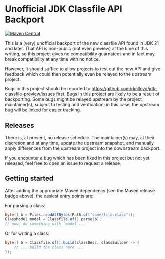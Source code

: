 Unofficial JDK Classfile API Backport
========

[![Maven Central](https://maven-badges.herokuapp.com/maven-central/io.github.dmlloyd/jdk-classfile-preview/badge.svg)](https://maven-badges.herokuapp.com/maven-central/io.github.dmlloyd/jdk-classfile-preview)


This is a (very) unofficial backport of the new classfile API found in JDK 21 and later. That API is non-public (not even preview) at the time of this writing, so this project gives no compatibility guarnatees and in fact may break compatibility at any time with no notice.

However, it should suffice to allow projects to test out the new API and give feedback which could then potentially even be relayed to the upstream project.

Bugs in this project should be reported to https://github.com/dmlloyd/jdk-classfile-preview/issues first. Bugs in this project are likely to be a result of backporting. Some bugs might be relayed upstream by the project maintainer(s), subject to testing and verification; in this case, the upstream bug will be linked for easier tracking.

Releases
--------

There is, at present, no release schedule. The maintainer(s) may, at their discretion and at any time, update the upstream snapshot, and manually apply differences from the upstream project into the downstream backport.

If you encounter a bug which has been fixed in this project but not yet released, feel free to open an issue to request a release.

Getting started
---------------

After adding the appropriate Maven dependency (see the Maven release badge above), the easiest entry points are:

For parsing a class:

```java
byte[] b = Files.readAllBytes(Path.of("some/file.class"));
ClassModel model = Classfile.of().parse(b);
// now, do something with `model`...
```

Or for writing a class:

```java
byte[] b = Classfile.of().build(classDesc, classBuilder -> {
    // ... build the class here ...
});
```
